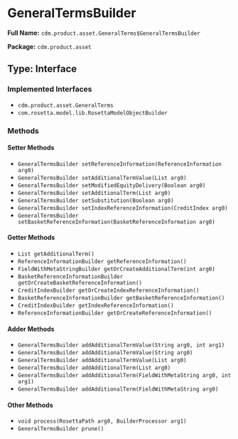 # GeneralTermsBuilder

**Full Name:** `cdm.product.asset.GeneralTerms$GeneralTermsBuilder`

**Package:** `cdm.product.asset`

## Type: Interface

### Implemented Interfaces

- `cdm.product.asset.GeneralTerms`
- `com.rosetta.model.lib.RosettaModelObjectBuilder`

### Methods

#### Setter Methods

- `GeneralTermsBuilder setReferenceInformation(ReferenceInformation arg0)`
- `GeneralTermsBuilder setAdditionalTermValue(List arg0)`
- `GeneralTermsBuilder setModifiedEquityDelivery(Boolean arg0)`
- `GeneralTermsBuilder setAdditionalTerm(List arg0)`
- `GeneralTermsBuilder setSubstitution(Boolean arg0)`
- `GeneralTermsBuilder setIndexReferenceInformation(CreditIndex arg0)`
- `GeneralTermsBuilder setBasketReferenceInformation(BasketReferenceInformation arg0)`

#### Getter Methods

- `List getAdditionalTerm()`
- `ReferenceInformationBuilder getReferenceInformation()`
- `FieldWithMetaStringBuilder getOrCreateAdditionalTerm(int arg0)`
- `BasketReferenceInformationBuilder getOrCreateBasketReferenceInformation()`
- `CreditIndexBuilder getOrCreateIndexReferenceInformation()`
- `BasketReferenceInformationBuilder getBasketReferenceInformation()`
- `CreditIndexBuilder getIndexReferenceInformation()`
- `ReferenceInformationBuilder getOrCreateReferenceInformation()`

#### Adder Methods

- `GeneralTermsBuilder addAdditionalTermValue(String arg0, int arg1)`
- `GeneralTermsBuilder addAdditionalTermValue(String arg0)`
- `GeneralTermsBuilder addAdditionalTermValue(List arg0)`
- `GeneralTermsBuilder addAdditionalTerm(List arg0)`
- `GeneralTermsBuilder addAdditionalTerm(FieldWithMetaString arg0, int arg1)`
- `GeneralTermsBuilder addAdditionalTerm(FieldWithMetaString arg0)`

#### Other Methods

- `void process(RosettaPath arg0, BuilderProcessor arg1)`
- `GeneralTermsBuilder prune()`

